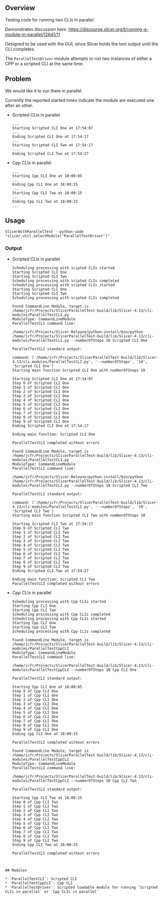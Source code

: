 ## Overview

Testing code for running two CLIs in parallel

Demonstrates discussion here: https://discourse.slicer.org/t/running-a-module-in-parallel/12641/11

Designed to be used with the GUI, since Slicer holds the text output until the CLI completes.

The `ParallelTestDriver` module attempts to run two instances of either a CPP or a scripted CLI at the same time.

## Problem

We would like it to run them in parallel.

Currently the reported started times indicate the module are executed one after an other.

* Scripted CLIs in parallel

  ```
  ...
  Starting Scripted CLI One at 17:54:07
  ...
  Ending Scripted CLI One at 17:54:17
  ...
  Starting Scripted CLI Two at 17:54:17
  ...
  Ending Scripted CLI Two at 17:54:27
  ```

* Cpp CLIs in parallel

  ```
  ...
  Starting Cpp CLI One at 18:00:05
  ...
  Ending Cpp CLI One at 18:00:15
  ...
  Starting Cpp CLI Two at 18:00:15
  ...
  Ending Cpp CLI Two at 18:00:25
  ...
  ```

## Usage

```
SlicerWithParallelTest --python-code "slicer.util.selectModule('ParallelTestDriver')"
```

### Output

* Scripted CLIs in parallel

  ```
  Scheduling processing with scipted CLIs started
  Starting Scripted CLI One
  Starting Scripted CLI Two
  Scheduling processing with scipted CLIs completed
  Scheduling processing with scipted CLIs started
  Starting Scripted CLI One
  Starting Scripted CLI Two
  Scheduling processing with scipted CLIs completed

  Found CommandLine Module, target is  /home/jcfr/Projects/SlicerParallelTest-build/lib/Slicer-4.13/cli-modules/ParallelTestCLI.py
  ModuleType: CommandLineModule
  ParallelTestCLI command line:

  /home/jcfr/Projects/Slicer-Release/python-install/bin/python /home/jcfr/Projects/SlicerParallelTest-build/lib/Slicer-4.13/cli-modules/ParallelTestCLI.py --numberOfSteps 10 Scripted CLI One 

  ParallelTestCLI standard output:

  command: ['/home/jcfr/Projects/SlicerParallelTest-build/lib/Slicer-4.13/cli-modules/ParallelTestCLI.py', '--numberOfSteps', '10', 'Scripted CLI One']
  Starting main function Scripted CLI One with numberOfSteps 10

  Starting Scripted CLI One at 17:54:07
  Step 0 of Scripted CLI One
  Step 1 of Scripted CLI One
  Step 2 of Scripted CLI One
  Step 3 of Scripted CLI One
  Step 4 of Scripted CLI One
  Step 5 of Scripted CLI One
  Step 6 of Scripted CLI One
  Step 7 of Scripted CLI One
  Step 8 of Scripted CLI One
  Step 9 of Scripted CLI One
  Ending Scripted CLI One at 17:54:17

  Ending main function: Scripted CLI One

  ParallelTestCLI completed without errors

  Found CommandLine Module, target is  /home/jcfr/Projects/SlicerParallelTest-build/lib/Slicer-4.13/cli-modules/ParallelTestCLI.py
  ModuleType: CommandLineModule
  ParallelTestCLI command line:

  /home/jcfr/Projects/Slicer-Release/python-install/bin/python /home/jcfr/Projects/SlicerParallelTest-build/lib/Slicer-4.13/cli-modules/ParallelTestCLI.py --numberOfSteps 10 Scripted CLI Two 

  ParallelTestCLI standard output:

  command: ['/home/jcfr/Projects/SlicerParallelTest-build/lib/Slicer-4.13/cli-modules/ParallelTestCLI.py', '--numberOfSteps', '10', 'Scripted CLI Two']
  Starting main function Scripted CLI Two with numberOfSteps 10

  Starting Scripted CLI Two at 17:54:17
  Step 0 of Scripted CLI Two
  Step 1 of Scripted CLI Two
  Step 2 of Scripted CLI Two
  Step 3 of Scripted CLI Two
  Step 4 of Scripted CLI Two
  Step 5 of Scripted CLI Two
  Step 6 of Scripted CLI Two
  Step 7 of Scripted CLI Two
  Step 8 of Scripted CLI Two
  Step 9 of Scripted CLI Two
  Ending Scripted CLI Two at 17:54:27

  Ending main function: Scripted CLI Two
  ParallelTestCLI completed without errors
  ```


* Cpp CLIs in parallel

  ```
  Scheduling processing with Cpp CLIs started
  Starting Cpp CLI One
  Starting Cpp CLI Two
  Scheduling processing with Cpp CLIs completed
  Scheduling processing with Cpp CLIs started
  Starting Cpp CLI One
  Starting Cpp CLI Two
  Scheduling processing with Cpp CLIs completed

  Found CommandLine Module, target is  /home/jcfr/Projects/SlicerParallelTest-build/lib/Slicer-4.13/cli-modules/ParallelTestCppCLI
  ModuleType: CommandLineModule
  ParallelTestCLI command line:

  /home/jcfr/Projects/SlicerParallelTest-build/lib/Slicer-4.13/cli-modules/ParallelTestCppCLI --numberOfSteps 10 Cpp CLI One

  ParallelTestCLI standard output:

  Starting Cpp CLI One at 18:00:05
  Step 0 of Cpp CLI One
  Step 1 of Cpp CLI One
  Step 2 of Cpp CLI One
  Step 3 of Cpp CLI One
  Step 4 of Cpp CLI One
  Step 5 of Cpp CLI One
  Step 6 of Cpp CLI One
  Step 7 of Cpp CLI One
  Step 8 of Cpp CLI One
  Step 9 of Cpp CLI One
  Ending Cpp CLI One at 18:00:15

  ParallelTestCLI completed without errors

  Found CommandLine Module, target is  /home/jcfr/Projects/SlicerParallelTest-build/lib/Slicer-4.13/cli-modules/ParallelTestCppCLI
  ModuleType: CommandLineModule
  ParallelTestCLI command line:

  /home/jcfr/Projects/SlicerParallelTest-build/lib/Slicer-4.13/cli-modules/ParallelTestCppCLI --numberOfSteps 10 Cpp CLI Two

  ParallelTestCLI standard output:

  Starting Cpp CLI Two at 18:00:15
  Step 0 of Cpp CLI Two
  Step 1 of Cpp CLI Two
  Step 2 of Cpp CLI Two
  Step 3 of Cpp CLI Two
  Step 4 of Cpp CLI Two
  Step 5 of Cpp CLI Two
  Step 6 of Cpp CLI Two
  Step 7 of Cpp CLI Two
  Step 8 of Cpp CLI Two
  Step 9 of Cpp CLI Two
  Ending Cpp CLI Two at 18:00:25

  ParallelTestCLI completed without errors
```


## Modules

* `ParallelTestCLI`: Scripted CLI
* `ParallelTestCppCLI`: Cpp CLI
* `ParallelTestDriver`: Scripted loadable module for running `Scripted CLIs in parallel` or `Cpp CLIs in parallel`
